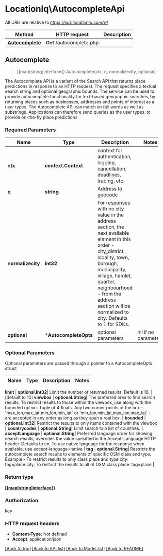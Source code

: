# LocationIq\AutocompleteApi

All URIs are relative to *https://eu1.locationiq.com/v1*

Method | HTTP request | Description
------------- | ------------- | -------------
[**Autocomplete**](AutocompleteApi.md#Autocomplete) | **Get** /autocomplete.php | 



## Autocomplete

> []map[string]interface{} Autocomplete(ctx, q, normalizecity, optional)



The Autocomplete API is a variant of the Search API that returns place predictions in response to an HTTP request.  The request specifies a textual search string and optional geographic bounds.  The service can be used to provide autocomplete functionality for text-based geographic searches, by returning places such as businesses, addresses and points of interest as a user types. The Autocomplete API can match on full words as well as substrings. Applications can therefore send queries as the user types, to provide on-the-fly place predictions.

### Required Parameters


Name | Type | Description  | Notes
------------- | ------------- | ------------- | -------------
**ctx** | **context.Context** | context for authentication, logging, cancellation, deadlines, tracing, etc.
**q** | **string**| Address to geocode | 
**normalizecity** | **int32**| For responses with no city value in the address section, the next available element in this order - city_district, locality, town, borough, municipality, village, hamlet, quarter, neighbourhood - from the address section will be normalized to city. Defaults to 1 for SDKs. | 
 **optional** | ***AutocompleteOpts** | optional parameters | nil if no parameters

### Optional Parameters

Optional parameters are passed through a pointer to a AutocompleteOpts struct


Name | Type | Description  | Notes
------------- | ------------- | ------------- | -------------


 **limit** | **optional.Int32**| Limit the number of returned results. Default is 10. | [default to 10]
 **viewbox** | **optional.String**| The preferred area to find search results.  To restrict results to those within the viewbox, use along with the bounded option. Tuple of 4 floats. Any two corner points of the box - &#x60;max_lon,max_lat,min_lon,min_lat&#x60; or &#x60;min_lon,min_lat,max_lon,max_lat&#x60; - are accepted in any order as long as they span a real box.  | 
 **bounded** | **optional.Int32**| Restrict the results to only items contained with the viewbox | 
 **countrycodes** | **optional.String**| Limit search to a list of countries. | 
 **acceptLanguage** | **optional.String**| Preferred language order for showing search results, overrides the value specified in the Accept-Language HTTP header. Defaults to en. To use native language for the response when available, use accept-language&#x3D;native | 
 **tag** | **optional.String**| Restricts the autocomplete search results to elements of specific OSM class and type.  Example - To restrict results to only class place and type city: tag&#x3D;place:city, To restrict the results to all of OSM class place: tag&#x3D;place | 

### Return type

[**[]map[string]interface{}**](map[string]interface{}.md)

### Authorization

[key](../README.md#key)

### HTTP request headers

- **Content-Type**: Not defined
- **Accept**: application/json

[[Back to top]](#) [[Back to API list]](../README.md#documentation-for-api-endpoints)
[[Back to Model list]](../README.md#documentation-for-models)
[[Back to README]](../README.md)

